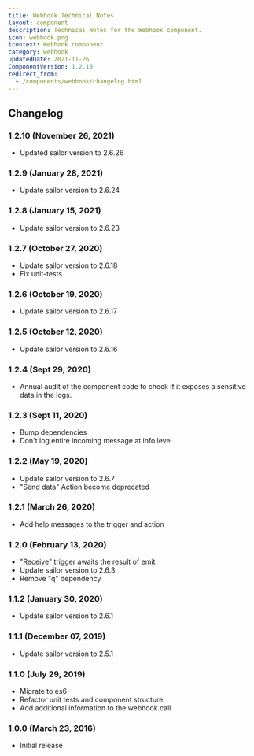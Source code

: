 ```yaml
---
title: Webhook Technical Notes
layout: component
description: Technical Notes for the Webhook component.
icon: webhook.png
icontext: Webhook component
category: webhook
updatedDate: 2021-11-26
ComponentVersion: 1.2.10
redirect_from:
  - /components/webhook/changelog.html
---
```


## Changelog

### 1.2.10 (November 26, 2021)

* Updated sailor version to 2.6.26

### 1.2.9 (January 28, 2021)

* Update sailor version to 2.6.24

### 1.2.8 (January 15, 2021)

* Update sailor version to 2.6.23

### 1.2.7 (October 27, 2020)

* Update sailor version to 2.6.18
* Fix unit-tests

### 1.2.6 (October 19, 2020)

* Update sailor version to 2.6.17

### 1.2.5 (October 12, 2020)

* Update sailor version to 2.6.16

### 1.2.4 (Sept 29, 2020)

* Annual audit of the component code to check if it exposes a sensitive data in the logs.

### 1.2.3 (Sept 11, 2020)

* Bump dependencies
* Don't log entire incoming message at info level

### 1.2.2 (May 19, 2020)

* Update sailor version to 2.6.7
* "Send data" Action become deprecated

### 1.2.1 (March 26, 2020)

* Add help messages to the trigger and action

### 1.2.0 (February 13, 2020)

* "Receive" trigger awaits the result of emit
* Update sailor version to 2.6.3
* Remove "q" dependency

### 1.1.2 (January 30, 2020)

* Update sailor version to 2.6.1

### 1.1.1 (December 07, 2019)

* Update sailor version to 2.5.1

### 1.1.0 (July 29, 2019)

* Migrate to es6
* Refactor unit tests and component structure
* Add additional information to the webhook call

### 1.0.0 (March 23, 2016)

* Initial release
